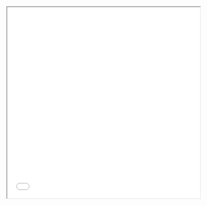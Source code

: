 <iframe src="[link_to_html_file](https://github.com/enesmanan/elektrik-fiyat-tahmini/blob/main/pandas_profiling_report.html)" width="100%" height="500px"></iframe>
